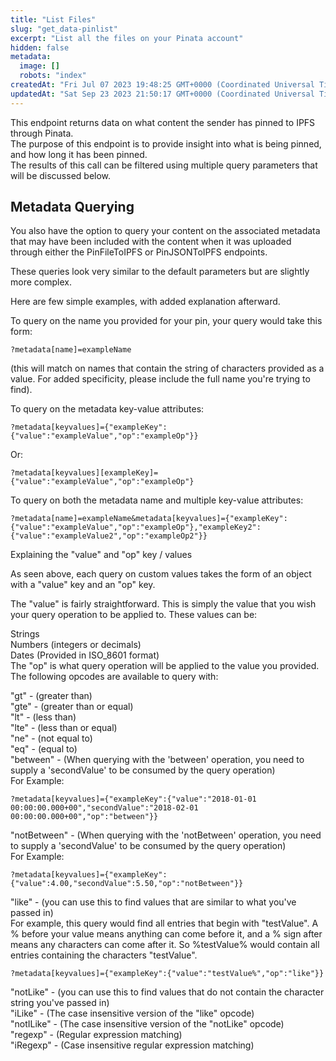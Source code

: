 ```yaml
---
title: "List Files"
slug: "get_data-pinlist"
excerpt: "List all the files on your Pinata account"
hidden: false
metadata: 
  image: []
  robots: "index"
createdAt: "Fri Jul 07 2023 19:48:25 GMT+0000 (Coordinated Universal Time)"
updatedAt: "Sat Sep 23 2023 21:50:17 GMT+0000 (Coordinated Universal Time)"
---
```

This endpoint returns data on what content the sender has pinned to IPFS through Pinata.  
The purpose of this endpoint is to provide insight into what is being pinned, and how long it has been pinned.  
The results of this call can be filtered using multiple query parameters that will be discussed below.

## Metadata Querying

You also have the option to query your content on the associated metadata that may have been included with the content when it was uploaded through either the PinFileToIPFS or PinJSONToIPFS endpoints.

These queries look very similar to the default parameters but are slightly more complex.

Here are few simple examples, with added explanation afterward.

To query on the name you provided for your pin, your query would take this form:

`?metadata[name]=exampleName`

(this will match on names that contain the string of characters provided as a value. For added specificity, please include the full name you're trying to find).

To query on the metadata key-value attributes:

`?metadata[keyvalues]={"exampleKey":{"value":"exampleValue","op":"exampleOp"}}`

Or:

`?metadata[keyvalues][exampleKey]={"value":"exampleValue","op":"exampleOp"}`

To query on both the metadata name and multiple key-value attributes:

`?metadata[name]=exampleName&metadata[keyvalues]={"exampleKey":{"value":"exampleValue","op":"exampleOp"},"exampleKey2":{"value":"exampleValue2","op":"exampleOp2"}}`

Explaining the "value" and "op" key / values

As seen above, each query on custom values takes the form of an object with a "value" key and an "op" key.

The "value" is fairly straightforward. This is simply the value that you wish your query operation to be applied to. These values can be:

Strings  
Numbers (integers or decimals)  
Dates (Provided in ISO_8601 format)  
The "op" is what query operation will be applied to the value you provided. The following opcodes are available to query with:

"gt" - (greater than)  
"gte" - (greater than or equal)  
"lt" - (less than)  
"lte" - (less than or equal)  
"ne" - (not equal to)  
"eq" - (equal to)  
"between" - (When querying with the 'between' operation, you need to supply a 'secondValue' to be consumed by the query operation)  
For Example:

`?metadata[keyvalues]={"exampleKey":{"value":"2018-01-01 00:00:00.000+00","secondValue":"2018-02-01 00:00:00.000+00","op":"between"}}`

"notBetween" - (When querying with the 'notBetween' operation, you need to supply a 'secondValue' to be consumed by the query operation)  
For Example:

`?metadata[keyvalues]={"exampleKey":{"value":4.00,"secondValue":5.50,"op":"notBetween"}}`

"like" - (you can use this to find values that are similar to what you've passed in)  
For example, this query would find all entries that begin with "testValue". A % before your value means anything can come before it, and a % sign after means any characters can come after it. So %testValue% would contain all entries containing the characters "testValue".

`?metadata[keyvalues]={"exampleKey":{"value":"testValue%","op":"like"}}`

"notLike" - (you can use this to find values that do not contain the character string you've passed in)  
"iLike" - (The case insensitive version of the "like" opcode)  
"notILike" - (The case insensitive version of the "notLike" opcode)  
"regexp" - (Regular expression matching)  
"iRegexp" - (Case insensitive regular expression matching)

